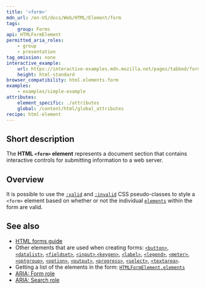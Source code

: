 ```yaml
---
title: '<form>'
mdn_url: /en-US/docs/Web/HTML/Element/form
tags:
    group: Forms
api: HTMLFormElement
permitted_aria_roles:
    - group
    - presentation
tag_omission: none
interactive_example:
    url: https://interactive-examples.mdn.mozilla.net/pages/tabbed/form.html
    height: html-standard
browser_compatibility: html.elements.form
examples:
    - examples/simple-example
attributes:
    element_specific: ./attributes
    global: /content/html/global_attributes
recipe: html-element
---
```


## Short description

The **HTML `<form>` element** represents a document section that
contains interactive controls for submitting information to a web
server.

## Overview

It is possible to use the
[`:valid`](/en-US/docs/Web/CSS/:valid) and [`:invalid`](/en-US/docs/Web/CSS/:invalid)
CSS pseudo-classes to style a `<form>` element based on whether or not
the individual [`elements`](/en-US/docs/Web/API/HTMLFormElement/elements)
within the form are valid.

## See also

- [HTML forms guide](/en-US/docs/Web/Guide/HTML/Forms)
- Other elements that are used when creating forms:
  [`<button>`](/en-US/docs/Web/HTML/Element/button),
  [`<datalist>`](/en-US/docs/Web/HTML/Element/datalist),
  [`<fieldset>`](/en-US/docs/Web/HTML/Element/fieldset),
  [`<input>`](/en-US/docs/Web/HTML/Element/input),[`<keygen>`](/en-US/docs/Web/HTML/Element/keygen),
  [`<label>`](/en-US/docs/Web/HTML/Element/label),
  [`<legend>`](/en-US/docs/Web/HTML/Element/legend),
  [`<meter>`](/en-US/docs/Web/HTML/Element/meter),
  [`<optgroup>`](/en-US/docs/Web/HTML/Element/optgroup),
  [`<option>`](/en-US/docs/Web/HTML/Element/option),
  [`<output>`](/en-US/docs/Web/HTML/Element/output),
  [`<progress>`](/en-US/docs/Web/HTML/Element/progress),
  [`<select>`](/en-US/docs/Web/HTML/Element/select),
  [`<textarea>`](/en-US/docs/Web/HTML/Element/textarea).
- Getting a list of the elements in the form:
  [`HTMLFormElement.elements`](/en-US/docs/Web/API/HTMLFormElement/elements)
- [ARIA: Form role](https://developer.mozilla.org/en-US/docs/Web/Accessibility/ARIA/Roles/Form_Role)
- [ARIA: Search role](/en-US/docs/Web/Accessibility/ARIA/Roles/Search_role)
